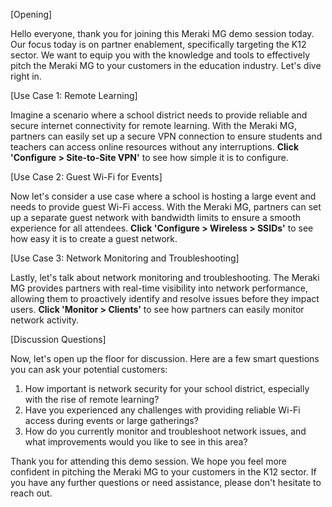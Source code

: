 [Opening]

Hello everyone, thank you for joining this Meraki MG demo session today. Our focus today is on partner enablement, specifically targeting the K12 sector. We want to equip you with the knowledge and tools to effectively pitch the Meraki MG to your customers in the education industry. Let's dive right in.

[Use Case 1: Remote Learning]

Imagine a scenario where a school district needs to provide reliable and secure internet connectivity for remote learning. With the Meraki MG, partners can easily set up a secure VPN connection to ensure students and teachers can access online resources without any interruptions. **Click 'Configure > Site-to-Site VPN'** to see how simple it is to configure.

[Use Case 2: Guest Wi-Fi for Events]

Now let's consider a use case where a school is hosting a large event and needs to provide guest Wi-Fi access. With the Meraki MG, partners can set up a separate guest network with bandwidth limits to ensure a smooth experience for all attendees. **Click 'Configure > Wireless > SSIDs'** to see how easy it is to create a guest network.

[Use Case 3: Network Monitoring and Troubleshooting]

Lastly, let's talk about network monitoring and troubleshooting. The Meraki MG provides partners with real-time visibility into network performance, allowing them to proactively identify and resolve issues before they impact users. **Click 'Monitor > Clients'** to see how partners can easily monitor network activity.

[Discussion Questions]

Now, let's open up the floor for discussion. Here are a few smart questions you can ask your potential customers:

1. How important is network security for your school district, especially with the rise of remote learning?
2. Have you experienced any challenges with providing reliable Wi-Fi access during events or large gatherings?
3. How do you currently monitor and troubleshoot network issues, and what improvements would you like to see in this area?

Thank you for attending this demo session. We hope you feel more confident in pitching the Meraki MG to your customers in the K12 sector. If you have any further questions or need assistance, please don't hesitate to reach out.